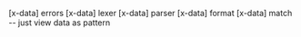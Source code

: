 [x-data] errors
[x-data] lexer
[x-data] parser
[x-data] format
[x-data] match -- just view data as pattern
